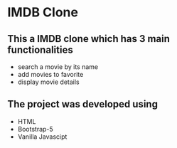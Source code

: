 # IMDB Clone

## This a IMDB clone which has 3 main functionalities
  - search a movie by its name
  - add movies to favorite
  - display movie details
## The project was developed using
  - HTML
  - Bootstrap-5
  - Vanilla Javascipt
